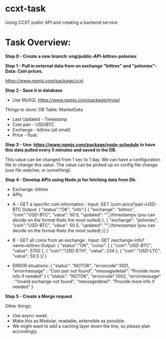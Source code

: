 # ccxt-task
Using CCXT public API and creating a backend service

# Task Overview:
**Step 0 - Create a new branch: eng/public-API-bittrex-poloniex**

**Step 1 - Pull in external data from an exchange "bittrex" and "poloniex"- Data: Coin prices.**

https://www.npmjs.com/package/ccxt

**Step 2 - Save it in database**
- Use MySQL
https://www.npmjs.com/package/mysql

Things to store:
DB Table: MarketData
- Last Updated - Timestamp
- Coin pair - USD/BTC
- Exchange - bittrex (all small)
- Price - float.

**Step 3 - Use: https://www.npmjs.com/package/node-schedule to have this data pulled every 5 minutes and saved in the DB.**

This value can be changed from 1 sec to 1 day. We can have a configuration file to change this value. The value can be picked up on config file change. (use file watcher, or something).

**Step 4 - Develop APIs using Node.js for fetching data from Db.**

- Exchange: bittrex
- APIs:

+ A - GET a specific coin information :
Input: GET /coin-price?pair=USD-BTC
Output: { "status":"OK",
        "info":[
        {
            "exchange": "bittrex",
            "coin":"USD-BTC",
            "value": 50.5,
            "updated": "",//timestamps (you can decide on the format thats the most suited)
        },
        {
            "exchange": "poloniex",
            "coin":"USD-BTC",
            "value": 50.5,
            "updated": "",//timestamps (you can decide on the format thats the most suited)
        }]
}

+ B - GET all coins from an exchange :
Input: GET /exchange-info?name=bittrex
Output: {
    "status":"OK",
    "coins": [
    {
        "coin":"USD-BTC",
        "value": 5700
    },
    {
        "coin":"USD-ETH",
        "value": 234
    },
    {
        "coin":"USD-LTC",
        "value": 50.5
    }]
}

+ ERROR situations:
{
    "status": "NOTOK",
        "errorcode":1001,
        "errormessage" : "Coin pair not found",
        "messagedetail": "Provide more info if needed"
}
{
    "status": "NOTOK",
        "errorcode":1002,
        "errormessage" : "Invalid exchange not found",
        "messagedetail": "Provide more info if needed"
}


**Step 5 - Create a Merge request**

Other things:
- Use async-await.
- Make this as Modular, readable, extensible as possible.
- We might want to add a caching layer down the line, so please plan accordingly.

